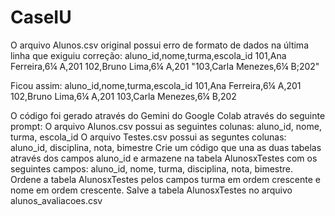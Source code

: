 # CaseIU

O arquivo Alunos.csv original possui erro de formato de dados na última linha que exiguiu correção:
aluno_id,nome,turma,escola_id
101,Ana Ferreira,6¼ A,201
102,Bruno Lima,6¼ A,201
"103,Carla Menezes,6¼ B;202"

Ficou assim:
aluno_id,nome,turma,escola_id
101,Ana Ferreira,6¼ A,201
102,Bruno Lima,6¼ A,201
103,Carla Menezes,6¼ B,202

O código foi gerado através do Gemini do Google Colab através do seguinte prompt:
O arquivo Alunos.csv possui as seguintes colunas: aluno_id, nome, turma, escola_id
O arquivo Testes.csv possui as seguntes colunas: aluno_id, disciplina, nota, bimestre
Crie um código que una as duas tabelas através dos campos aluno_id e armazene na tabela AlunosxTestes com os seguintes campos: aluno_id, nome, turma, disciplina, nota, bimestre.
Ordene a tabela AlunosxTestes pelos campos turma em ordem crescente e nome em ordem crescente.
Salve a tabela AlunosxTestes no arquivo alunos_avaliacoes.csv
